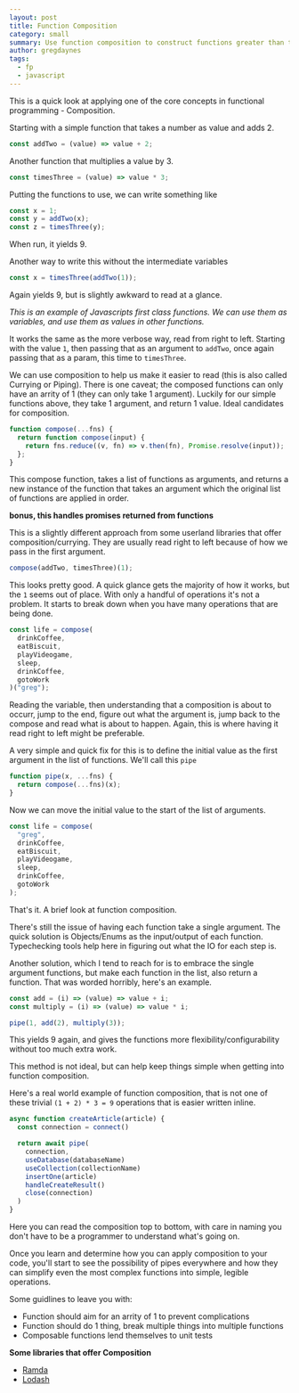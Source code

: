 ```yaml
---
layout: post
title: Function Composition
category: small
summary: Use function composition to construct functions greater than the sum of  their parts.
author: gregdaynes
tags:
  - fp
  - javascript
---
```


This is a quick look at applying one of the core concepts in functional programming - Composition.

Starting with a simple function that takes a number as value and adds 2.

```js
const addTwo = (value) => value + 2;
```

Another function that multiplies a value by 3.

```js
const timesThree = (value) => value * 3;
```

Putting the functions to use, we can write something like

```js
const x = 1;
const y = addTwo(x);
const z = timesThree(y);
```

When run, it yields 9.

Another way to write this without the intermediate variables

```js
const x = timesThree(addTwo(1));
```

Again yields 9, but is slightly awkward to read at a glance.

_This is an example of Javascripts first class functions. We can use them as variables, and use them as values in other functions._

It works the same as the more verbose way, read from right to left. Starting with the value `1`, then passing that as an argument to `addTwo`, once again passing that as a param, this time to `timesThree`.

We can use composition to help us make it easier to read (this is also called Currying or Piping). There is one caveat; the composed functions can only have an arrity of 1 (they can only take 1 argument). Luckily for our simple functions above, they take 1 argument, and return 1 value. Ideal candidates for composition.

```js
function compose(...fns) {
  return function compose(input) {
    return fns.reduce((v, fn) => v.then(fn), Promise.resolve(input));
  };
}
```

This compose function, takes a list of functions as arguments, and returns a new instance of the function that takes an argument which the original list of functions are applied in order.

**bonus, this handles promises returned from functions**

This is a slightly different approach from some userland libraries that offer composition/currying. They are usually read right to left because of how we pass in the first argument.

```js
compose(addTwo, timesThree)(1);
```

This looks pretty good. A quick glance gets the majority of how it works, but the `1` seems out of place. With only a handful of operations it's not a problem. It starts to break down when you have many operations that are being done.

```js
const life = compose(
  drinkCoffee,
  eatBiscuit,
  playVideogame,
  sleep,
  drinkCoffee,
  gotoWork
)("greg");
```

Reading the variable, then understanding that a composition is about to occurr, jump to the end, figure out what the argument is, jump back to the compose and read what is about to happen. Again, this is where having it read right to left might be preferable.

A very simple and quick fix for this is to define the initial value as the first argument in the list of functions. We'll call this `pipe`

```js
function pipe(x, ...fns) {
  return compose(...fns)(x);
}
```

Now we can move the initial value to the start of the list of arguments.

```js
const life = compose(
  "greg",
  drinkCoffee,
  eatBiscuit,
  playVideogame,
  sleep,
  drinkCoffee,
  gotoWork
);
```

That's it. A brief look at function composition.

There's still the issue of having each function take a single argument. The quick solution is Objects/Enums as the input/output of each function. Typechecking tools help here in figuring out what the IO for each step is.

Another solution, which I tend to reach for is to embrace the single argument functions, but make each function in the list, also return a function. That was worded horribly, here's an example.

```js
const add = (i) => (value) => value + i;
const multiply = (i) => (value) => value * i;

pipe(1, add(2), multiply(3));
```

This yields 9 again, and gives the functions more flexibility/configurability without too much extra work.

This method is not ideal, but can help keep things simple when getting into function composition.

Here's a real world example of function composition, that is not one of these trivial `(1 + 2) * 3 = 9` operations that is easier written inline.

```js
async function createArticle(article) {
  const connection = connect()

  return await pipe(
    connection,
    useDatabase(databaseName)
    useCollection(collectionName)
    insertOne(article)
    handleCreateResult()
    close(connection)
  )
}
```

Here you can read the composition top to bottom, with care in naming you don't have to be a programmer to understand what's going on.

Once you learn and determine how you can apply composition to your code, you'll start to see the possibility of pipes everywhere and how they can simplify even the most complex functions into simple, legible operations.

Some guidlines to leave you with:

- Function should aim for an arrity of 1 to prevent complications
- Function should do 1 thing, break multiple things into multiple functions
- Composable functions lend themselves to unit tests

**Some libraries that offer Composition**

- [Ramda](https://ramdajs.com/)
- [Lodash](https://lodash.com/)
